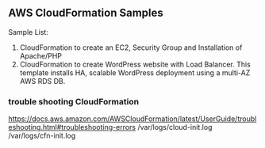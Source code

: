 ## AWS CloudFormation Samples

Sample List:
01. CloudFormation to create an EC2, Security Group and Installation of Apache/PHP
02. CloudFormation to create WordPress website with Load Balancer. This template installs HA, scalable WordPress deployment using a multi-AZ AWS RDS DB.


### trouble shooting CloudFormation
https://docs.aws.amazon.com/AWSCloudFormation/latest/UserGuide/troubleshooting.html#troubleshooting-errors
/var/logs/cloud-init.log
/var/logs/cfn-init.log